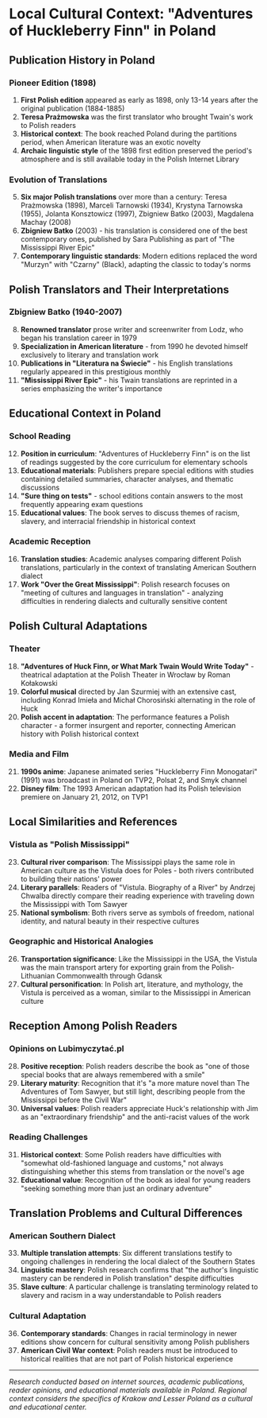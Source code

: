 # Local Cultural Context: "Adventures of Huckleberry Finn" in Poland

## Publication History in Poland

### Pioneer Edition (1898)
1. **First Polish edition** appeared as early as 1898, only 13-14 years after the original publication (1884-1885)
2. **Teresa Prażmowska** was the first translator who brought Twain's work to Polish readers
3. **Historical context**: The book reached Poland during the partitions period, when American literature was an exotic novelty
4. **Archaic linguistic style** of the 1898 first edition preserved the period's atmosphere and is still available today in the Polish Internet Library

### Evolution of Translations
5. **Six major Polish translations** over more than a century: Teresa Prażmowska (1898), Marceli Tarnowski (1934), Krystyna Tarnowska (1955), Jolanta Konsztowicz (1997), Zbigniew Batko (2003), Magdalena Machay (2008)
6. **Zbigniew Batko** (2003) - his translation is considered one of the best contemporary ones, published by Sara Publishing as part of "The Mississippi River Epic"
7. **Contemporary linguistic standards**: Modern editions replaced the word "Murzyn" with "Czarny" (Black), adapting the classic to today's norms

## Polish Translators and Their Interpretations

### Zbigniew Batko (1940-2007)
8. **Renowned translator** prose writer and screenwriter from Lodz, who began his translation career in 1979
9. **Specialization in American literature** - from 1990 he devoted himself exclusively to literary and translation work
10. **Publications in "Literatura na Świecie"** - his English translations regularly appeared in this prestigious monthly
11. **"Mississippi River Epic"** - his Twain translations are reprinted in a series emphasizing the writer's importance

## Educational Context in Poland

### School Reading
12. **Position in curriculum**: "Adventures of Huckleberry Finn" is on the list of readings suggested by the core curriculum for elementary schools
13. **Educational materials**: Publishers prepare special editions with studies containing detailed summaries, character analyses, and thematic discussions
14. **"Sure thing on tests"** - school editions contain answers to the most frequently appearing exam questions
15. **Educational values**: The book serves to discuss themes of racism, slavery, and interracial friendship in historical context

### Academic Reception
16. **Translation studies**: Academic analyses comparing different Polish translations, particularly in the context of translating American Southern dialect
17. **Work "Over the Great Mississippi"**: Polish research focuses on "meeting of cultures and languages in translation" - analyzing difficulties in rendering dialects and culturally sensitive content

## Polish Cultural Adaptations

### Theater
18. **"Adventures of Huck Finn, or What Mark Twain Would Write Today"** - theatrical adaptation at the Polish Theater in Wrocław by Roman Kołakowski
19. **Colorful musical** directed by Jan Szurmiej with an extensive cast, including Konrad Imieła and Michał Chorosiński alternating in the role of Huck
20. **Polish accent in adaptation**: The performance features a Polish character - a former insurgent and reporter, connecting American history with Polish historical context

### Media and Film
21. **1990s anime**: Japanese animated series "Huckleberry Finn Monogatari" (1991) was broadcast in Poland on TVP2, Polsat 2, and Smyk channel
22. **Disney film**: The 1993 American adaptation had its Polish television premiere on January 21, 2012, on TVP1

## Local Similarities and References

### Vistula as "Polish Mississippi"
23. **Cultural river comparison**: The Mississippi plays the same role in American culture as the Vistula does for Poles - both rivers contributed to building their nations' power
24. **Literary parallels**: Readers of "Vistula. Biography of a River" by Andrzej Chwalba directly compare their reading experience with traveling down the Mississippi with Tom Sawyer
25. **National symbolism**: Both rivers serve as symbols of freedom, national identity, and natural beauty in their respective cultures

### Geographic and Historical Analogies
26. **Transportation significance**: Like the Mississippi in the USA, the Vistula was the main transport artery for exporting grain from the Polish-Lithuanian Commonwealth through Gdansk
27. **Cultural personification**: In Polish art, literature, and mythology, the Vistula is perceived as a woman, similar to the Mississippi in American culture

## Reception Among Polish Readers

### Opinions on Lubimyczytać.pl
28. **Positive reception**: Polish readers describe the book as "one of those special books that are always remembered with a smile"
29. **Literary maturity**: Recognition that it's "a more mature novel than The Adventures of Tom Sawyer, but still light, describing people from the Mississippi before the Civil War"
30. **Universal values**: Polish readers appreciate Huck's relationship with Jim as an "extraordinary friendship" and the anti-racist values of the work

### Reading Challenges
31. **Historical context**: Some Polish readers have difficulties with "somewhat old-fashioned language and customs," not always distinguishing whether this stems from translation or the novel's age
32. **Educational value**: Recognition of the book as ideal for young readers "seeking something more than just an ordinary adventure"

## Translation Problems and Cultural Differences

### American Southern Dialect
33. **Multiple translation attempts**: Six different translations testify to ongoing challenges in rendering the local dialect of the Southern States
34. **Linguistic mastery**: Polish research confirms that "the author's linguistic mastery can be rendered in Polish translation" despite difficulties
35. **Slave culture**: A particular challenge is translating terminology related to slavery and racism in a way understandable to Polish readers

### Cultural Adaptation
36. **Contemporary standards**: Changes in racial terminology in newer editions show concern for cultural sensitivity among Polish publishers
37. **American Civil War context**: Polish readers must be introduced to historical realities that are not part of Polish historical experience

---

*Research conducted based on internet sources, academic publications, reader opinions, and educational materials available in Poland. Regional context considers the specifics of Krakow and Lesser Poland as a cultural and educational center.*